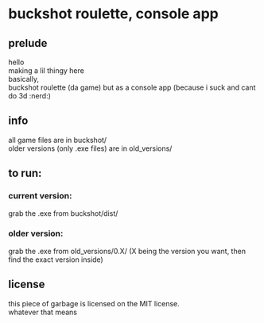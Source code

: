 # buckshot roulette, console app

## prelude

hello\
making a lil thingy here\
basically,\
buckshot roulette (da game)
but as a console app (because i suck and cant do 3d :nerd:)

## info

all game files are in buckshot/\
older versions (only .exe files) are in old_versions/

## to run:

### current version:

grab the .exe from buckshot/dist/

### older version:

grab the .exe from old_versions/0.X/ (X being the version you want, then find the exact version inside)

## license

this piece of garbage is licensed on the MIT license.\
whatever that means

